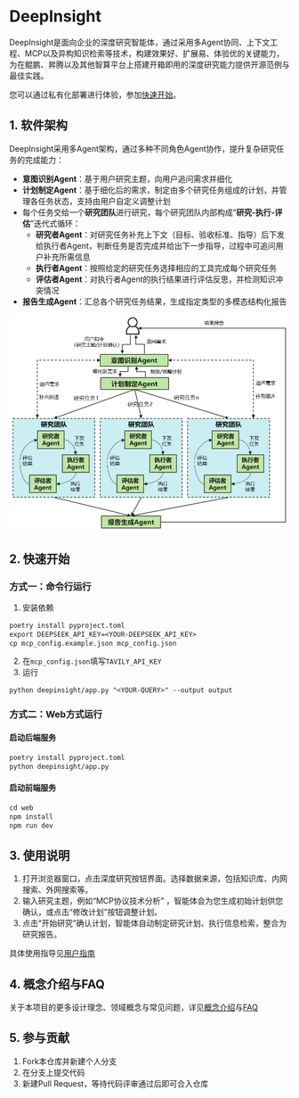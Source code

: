 # DeepInsight

DeepInsight是面向企业的深度研究智能体，通过采用多Agent协同、上下文工程、MCP以及异构知识检索等技术，构建效果好、扩展易、体验优的关键能力，为在鲲鹏、昇腾以及其他智算平台上搭建开箱即用的深度研究能力提供开源范例与最佳实践。

您可以通过私有化部署进行体验，参加[快速开始](#2-快速开始)。

## 1. 软件架构

DeepInsight采用多Agent架构，通过多种不同角色Agent协作，提升复杂研究任务的完成能力：
- **意图识别Agent**：基于用户研究主题，向用户追问需求并细化
- **计划制定Agent**：基于细化后的需求，制定由多个研究任务组成的计划，并管理各任务状态，支持由用户自定义调整计划
- 每个任务交给一个**研究团队**进行研究，每个研究团队内部构成“**研究-执行-评估**”迭代式循环：
	- **研究者Agent**：对研究任务补充上下文（目标、验收标准、指导）后下发给执行者Agent，判断任务是否完成并给出下一步指导，过程中可追问用户补充所需信息
	- **执行者Agent**：按照给定的研究任务选择相应的工具完成每个研究任务
	- **评估者Agent**：对执行者Agent的执行结果进行评估反思，并检测知识冲突情况
- **报告生成Agent**：汇总各个研究任务结果，生成指定类型的多模态结构化报告

![DeepInsight Architecture](docs/images/DeepInsight_Architecture.png)

## 2. 快速开始

### 方式一：命令行运行
1. 安装依赖
```commandline
poetry install pyproject.toml
export DEEPSEEK_API_KEY=<YOUR-DEEPSEEK_API_KEY>
cp mcp_config.example.json mcp_config.json
```
2. 在`mcp_config.json`填写`TAVILY_API_KEY`
3. 运行
```commandline
python deepinsight/app.py "<YOUR-QUERY>" --output output
```

### 方式二：Web方式运行

#### 启动后端服务

```
poetry install pyproject.toml
python deepinsight/app.py
```

#### 启动前端服务
``` 
cd web
npm install
npm run dev
```

## 3. 使用说明

1. 打开浏览器窗口，点击深度研究按钮界面。选择数据来源，包括知识库、内网搜索、外网搜索等。
2. 输入研究主题，例如“MCP协议技术分析” ，智能体会为您生成初始计划供您确认，或点击“修改计划”按钮调整计划。
3. 点击“开始研究”确认计划，智能体自动制定研究计划、执行信息检索，整合为研究报告。

具体使用指导见[用户指南](./docs/user_guide.md)

## 4. 概念介绍与FAQ

关于本项目的更多设计理念、领域概念与常见问题，详见[概念介绍](./docs/conceptual_guide.md)与[FAQ](./docs/FAQ.md)

## 5. 参与贡献

1.  Fork本仓库并新建个人分支
2.  在分支上提交代码
3.  新建Pull Request，等待代码评审通过后即可合入仓库

